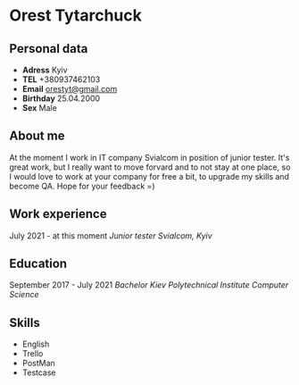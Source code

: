# Orest Tytarchuck
## Personal data
- **Adress** Kyiv
- **TEL** +380937462103
- **Email** orestyt@gmail.com
- **Birthday** 25.04.2000
- **Sex** Male

## About me

At the moment I work in IT company Svialcom in position of junior tester. It's great work, but I really want to move forvard and to not stay at one place, so I would love to work at your company for free a bit, to upgrade my skills and become QA. Hope for your feedback =)

## Work experience 

July 2021 - at this moment 
*Junior tester*
*Svialcom, Kyiv*

## Education

September 2017 - July 2021
*Bachelor*
*Kiev Polytechnical Institute*
*Computer Science*

## Skills

- English 
- Trello 
- PostMan 
- Testcase
